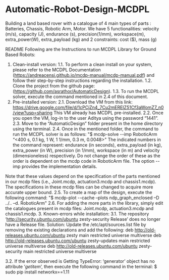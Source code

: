 # Automatic-Robot-Design-MCDPL
Building a land based rover with a catalogue of 4 main types of parts : Batteries, Chassis, Robotic Arm, Motor.
We have 5 functionalities:
velocity (m/s), capacity (J), endurance (s), precision(1/mm), workspace(m), extra_power(W), extra_payload (kg)
and 2 constraints:
cost ($), mass (g)

README
Following are the Instructions to run MCDPL Library for Ground Based Robots: 
1.	Clean-install version:
1.1.	To perform a clean install on your system, please refer to the MCDPL Documentation (https://andreacensi.github.io/mcdp-manual/mcdp-manual.pdf) and follow their step-by-step instructions regarding the installation.
1.2.	Clone the project from the github page: (https://github.com/asrathor/AutomaticDesign).
1.3.	To run the MCDPL solver, execute the command mentioned in 2.4 of this document.  
2.	Pre-installed version:
2.1.	Download the VM from this link: https://drive.google.com/file/d/1cPCjZn4_7Cu2mEREIZ51Cf3aWomZ7_n0/view?usp=sharing 
This VM already has MCDPL pre-installed. 
2.2.	Once you open the VM, log-in to the user Aditya using the password “1441”.
2.3.	Move to the “AutomaticDesign” folder present in the home directory using the terminal.
2.4.	Once in the mentioned folder, the command to run the MCDPL solver is as follows: 
"$ mcdp-solve --imp RoboticArm “<400 s, 0.1 kg, 1 W, 1 1/mm, 0.3 m, 0.0048>"
The indicated numbers in the command represent: endurance (in seconds), extra_payload (in kg), extra_power (in W), precision (in 1/mm), workspace (in m) and velocity (dimensioneless) respectively. Do not change the order of these as the order is dependent on the mcdp code in RoboticArm file.
The option --imp provides the implementation details.

Note that these values depend on the specification of the parts mentioned in our mcdp files (i.e., Joint.mcdp, actuation3.mcdp and chassis1.mcdp). The specifications in these mcdp files can be changed to acquire more accurate upper bound.
2.5.	To create a map of the design, execute the following command:
"$ mcdp-plot --cache –plots ndp_graph_enclosed –D ../.. –d. RoboticArm" 
2.6.	For adding the more parts in the library, simply edit the catalogues present in mcdp files: Joint.mcdp, actuation3.mcdp and chassis1.mcdp.
3.	Known-errors while installation:
3.1.	The repository ‘http://security.ubuntu.com/ubuntu zesty-security Release’ does no longer have a Release file.
Solution: Update the /etc/apt/sources.list file by removing the existing declarations and add the following:
deb http://old-releases.ubuntu.com/ubuntu zesty main restricted universe multiverse
deb http://old-releases.ubuntu.com/ubuntu zesty-updates main restricted universe multiverse
deb http://old-releases.ubuntu.com/ubuntu zesty-security main restricted universe multiverse

3.2.	If the error observed is Getting TypeError: ‘generator’ object has no attribute ‘_getitem_’, then execute the following command in the terminal:
$ sudo pip install networkx==1.11

